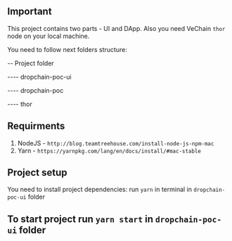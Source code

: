 **Important**
--

This project contains two parts - UI and DApp. Also you need VeChain `thor` node on your local machine.

You need to follow next folders structure:

 -- Project folder
 
 ---- dropchain-poc-ui
 
 ---- dropchain-poc
 
 ---- thor
 
 **Requirments**
 --
 
 1. NodeJS - `http://blog.teamtreehouse.com/install-node-js-npm-mac`
 2. Yarn - `https://yarnpkg.com/lang/en/docs/install/#mac-stable`
 
 
 **Project setup**
 --

You need to install project dependencies: run `yarn` in terminal in `dropchain-poc-ui` folder

**To start project run `yarn start` in `dropchain-poc-ui` folder**
--
